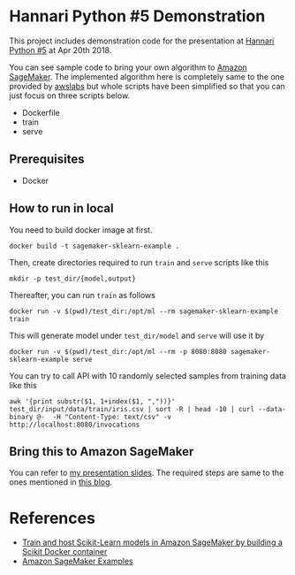 # Hannari Python #5 Demonstration

This project includes demonstration code for the presentation at [Hannari Python #5](https://hannari-python.connpass.com/event/82672/) at Apr 20th 2018.

You can see sample code to bring your own algorithm to [Amazon SageMaker](https://aws.amazon.com/sagemaker/). The implemented algorithm here is completely same to the one provided by [awslabs](https://github.com/awslabs/amazon-sagemaker-examples/tree/master/advanced_functionality/scikit_bring_your_own) but whole scripts have been simplified so that you can just focus on three scripts below.

* Dockerfile
* train
* serve

## Prerequisites

* Docker

## How to run in local

You need to build docker image at first.

    docker build -t sagemaker-sklearn-example .

Then, create directories required to run `train` and `serve` scripts like this

    mkdir -p test_dir/{model,output}

Thereafter, you can run `train` as follows

    docker run -v $(pwd)/test_dir:/opt/ml --rm sagemaker-sklearn-example train

This will generate model under `test_dir/model` and `serve` will use it by

    docker run -v $(pwd)/test_dir:/opt/ml --rm -p 8080:8080 sagemaker-sklearn-example serve

You can try to call API with 10 randomly selected samples from training data like this

    awk '{print substr($1, 1+index($1, ","))}' test_dir/input/data/train/iris.csv | sort -R | head -10 | curl --data-binary @-  -H "Content-Type: text/csv" -v http://localhost:8080/invocations

## Bring this to Amazon SageMaker

You can refer to [my presentation slides](https://speakerdeck.com/hacarus/amazon-sagemaker-de-scikit-learn-moderuwodong-kasu). The required steps are same to the ones mentioned in [this blog](https://aws.amazon.com/jp/blogs/machine-learning/train-and-host-scikit-learn-models-in-amazon-sagemaker-by-building-a-scikit-docker-container/).

# References

* [Train and host Scikit-Learn models in Amazon SageMaker by building a Scikit Docker container](https://aws.amazon.com/jp/blogs/machine-learning/train-and-host-scikit-learn-models-in-amazon-sagemaker-by-building-a-scikit-docker-container/)
* [Amazon SageMaker Examples](https://github.com/awslabs/amazon-sagemaker-examples)
